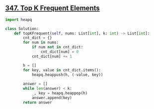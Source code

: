 ## [347. Top K Frequent Elements](https://leetcode.com/problems/top-k-frequent-elements/)

```python
import heapq

class Solution:
    def topKFrequent(self, nums: List[int], k: int) -> List[int]:
        cnt_dict = {}
        for num in nums:
            if num not in cnt_dict:
                cnt_dict[num] = 0
            cnt_dict[num] += 1

        h = []
        for key, value in cnt_dict.items():
            heapq.heappush(h, (-value, key))
        
        answer = []
        while len(answer) < k:
            _, key = heapq.heappop(h)
            answer.append(key)
        return answer
```


